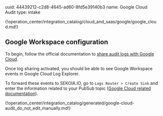 uuid: 44439212-c2d8-4645-ad60-8fd5e39140b3
name: Google Cloud Audit
type: intake

{!operation_center/integration_catalog/cloud_and_saas/google/google_cloud.md!}

## Google Workspace configuration

To begin, follow the official documentation to [share audit logs with Google Cloud](https://cloud.google.com/logging/docs/audit/configure-gsuite-audit-logs). 

Once log sharing activated, you should be able to see Google Workspace events in Google Cloud Log Explorer.

To forward these events to SEKOIA.IO, go to `Logs Router > Create Sink` and enter the information related to your PubSub topic ([Google Cloud related documentation](https://cloud.google.com/logging/docs/audit/configure-gsuite-audit-logs)).

{!operation_center/integration_catalog/generated/google-cloud-audit_do_not_edit_manually.md!}
